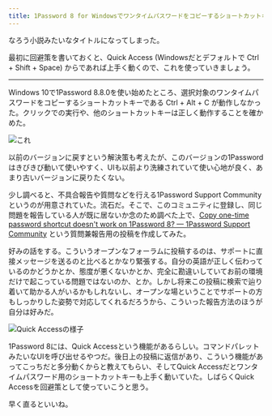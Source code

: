 ```yaml
---
title: 1Password 8 for Windowsでワンタイムパスワードをコピーするショートカットキーが動かない件
---
```

なろう小説みたいなタイトルになってしまった。

最初に回避策を書いておくと、Quick Access (Windowsだとデフォルトで Ctrl + Shift + Space) からであれば上手く動くので、これを使っていきましょう。

* * *

Windows 10で1Password 8.8.0を使い始めたところ、選択対象のワンタイムパスワードをコピーするショートカットキーである Ctrl + Alt + C が動作しなかった。クリックでの実行や、他のショートカットキーは正しく動作することを確かめた。

![](https://lh3.googleusercontent.com/docs/AG8NV2ZXY_JD1gGkjxERgGXVPqgucVB6_4iZCRItWclyy_kY5TcB-zOIH4HPy7c1RSFmTDKQHRQeMhJ2r5aGTUAJTxIbHJ45BoAcJPY2VkqSD9QfspNxGt_HVLfKW3SNRS5rrr2moyHRpJDOUC7YvJ9IDcKmXZg3uXpr4WIZbhZWp7NiABRw1VNXWCg9cio0orjlSTmfT-k6Mbl2clMySsw-yE38jen823ak2dqqoLFYRoaY84e9jJ6cFym_MpuxEEnx8nEkmFGAHFi_eDd_w_-U6zgZG32hppE48f7HoG6ziBjUKwS2NO-p51OyNT2lhNwuXjKaQeAgrpZGPObjm8JPwX22Kt_UamfNAK5xbjkz6fZGiBDEfmfny0uiDkkhD08ah5ddpw__Pr8LqMXRFHGnIZhmrLT-N-IctvO6f72taWMMwA-rRqVQTfbmoW7t7SACbjj92vKFM48A-yMXp8qVThxuUyi4zGQzERGVihRS80JD3N3-5WqK090TzECACILFmGAK8d2uGNOL6gwC4HuKo6ZfIMxl6vpZA-Q7trAMHeol6ct7SYPYNH7Jnr_mN1Dxd4gerCwIhBaQG-LIBZ_Z5h2lP2idxFBKZvcV06M1fnCqurfcpdvUvqrK93RGJDxoBRoyDSZ2rx6c4k-RcUwNG0haGsYAw_JDt1FJ1Bhva5AEoBRh2NKrbnZikPygB8ZmQ5yLSaO4_nNYNOdEvi6OHyYXxoP5Pcg3tacx1H95evJFOIoUZ2Awoa3_rBTXe4jqpaHr8bfdfKi2v3w2c1ANkJ7uI4nlX8OJbipLGAenjGuuSCXzGdsVWxAveroNuYUYUdtN51s2zDX5ySYGnUPfWPkPXAZ_s4FzzhtJ3Ew79Rm5OtppWvT_0RpPUfgBlEDFTaV9sNzRrDW0RXIic1JGGDspxN7qf0zqAxHhmNPeXUsxCM5ZRUkBvYMgtzana2Vyjr4n2ONntTgHR49JqHe28IMPMqdCTyUaGnK_lNnCq7X1kk78BMzVp5nvFQiM3LNtNgkRAViNd7UoOKUoZRb6Eew_VuIBXsRceEYtkJRLddhAejAtM4uBRiBc4oi_QCm1RMvmKRqC2Dra2_KqUBlC0nVKCqZ0zdGyNop-2ifq472F1rdRhw1P09p9SCAf4zj-jmGJXeFrcwmc-NUAVDorlZkg1SiQsKb6_jl7Dz5F3CUPGAI4vCXlNIauSYu6pSjn30Hn-KFoXvX11MSZ7R99B-5Nlz0uOdwdUNFF6eFQ34knvhx-5w "これ")

以前のバージョンに戻すという解決策も考えたが、このバージョンの1Passwordはきびきび動いて使いやすく、UIも以前より洗練されていて使い心地が良く、あまり古いバージョンに戻りたくない。

少し調べると、不具合報告や質問などを行える1Password Support Communityというのが用意されていた。流石だ。そこで、このコミュニティに登録し、同じ問題を報告している人が既に居ないか念のため調べた上で、[Copy one-time password shortcut doesn't work on 1Password 8? — 1Password Support Community](https://1password.community/discussion/comment/649927) という質問兼報告用の投稿を作成してみた。

好みの話をする。こういうオープンなフォーラムに投稿するのは、サポートに直接メッセージを送るのと比べるとかなり緊張する。自分の英語が正しく伝わっているのかどうかとか、態度が悪くないかとか、完全に勘違いしていてお前の環境だけで起こっている問題ではないのか、とか。しかし将来この投稿に検索で辿り着いて助かる人がいるかもしれないし、オープンな場ということでサポートの方もしっかりした姿勢で対応してくれるだろうから、こういった報告方法のほうが自分は好みだ。

![](https://lh3.googleusercontent.com/docs/AG8NV2bVKAuTDCuU8IFu5XFZUVpr4aG-42TYDDIdc75BkiXuqZQJcCWG7fhugdCefHchgXBnVFjLgHWLKnf6Aq0_UJnbuVJe1NfxwwTpwZLFY1aQg6IIdIgELJogFPw00e3-LtjglKLRw3k95i99ZREl_I8wW0IZxZEOAF2xST54moEjCjT3TMpAj-ruydsTfVkoqVbINmAwKhDkyPtI7Z8DV1OGjjZy7A_DOyKXvDuHYfcqO9nQwLPI8o9kAlYc88Sr5E_S63P2Qs8XmZKTSdo6PhesTSK2z-s02S4KY6WXTYSySoiRLteyGkB8wXuELxLdqowkGxQyx4TdP9cX_Ad6R341C-CwGy2Twl-Iqt1YaV1VA-ZveBeA1HIO6sK1RqbYE6qAgoOSHWqf_V5vGUYvlhZBkmtRWIIt8bVclSud-RUF2f1YhR7LxrITRoyF-ZVt9Je9gTeh5KPgnNbEA5UAOV-Ch0oX528jQalrnCtglOEm3qZcuy3hpg3lx6-NaNbfOZc7rRT3-1AHIBZU6humhKj0Qv1NtluCbh-9v7mX2NM6izhwqn-0bCxt1vED6e4WD1cCacjh6yq_0QhDxCx45qHZ4XWO9lEB_g1qwA772qWFGZmxdc_V4dIN6vibHgFT_lv66S-sA-Wot6wemrhZMa4yEApuR_mG6iSacd28u6-OnpAEVNYvRdKgzbHGcNCH-bBVVg-YQakvwKfgmBBFVq7L9AvbwdrJQ3na0apNWJPN7r13NK0nC1oOyVV1fKYjWegQGMJ0m_WDrbJ6NQ-18vmGhrqjVlvgQNFnunUfsfamydv9V7KpO-U3QqoWPXLnZUzdk3JHrb9M6ECntt_ABAS7MYuTetkh_lNLCYxcl25V8eVELIxWLCHqoy4Z0FSFjl0eJI7YIqG6Ce5aOu8SQyk4Pqax9czeGN4sJJgZHag06ytlXcyWeCkcWj5PdLQzNubH9vgjWOUGeThfNdqIiUl9wbq5GMS36EjRXprXoP1WVTldRKs8PxaK3IpJr1a2s9Po_Q0fPei1ag0KTvGTiCIy4-r5emZA1Hquf8W_WBbdO4SNRww3WlGDgErH44rPIrPCybphQn4ol4Eeq6YB5C20OAPAGbTtO0sspVsOJRSZGJPP31zzJAOT48w0N5IKtLv7Por_TzA7VhDFcwu-AN25TBUJDOcsIM26M8Tmpq73OJppTH-wlJSXGHreSUx7BdupB_xZpFbowM8XfliV0MAzwNY0wCHWWg5CwvKqIUujvI5msA "Quick Accessの様子")

1Password 8には、Quick Accessという機能があるらしい。コマンドパレットみたいなUIを呼び出せるやつだ。後日上の投稿に返信があり、こういう機能があってこっちだと多分動くからと教えてもらい、そしてQuick Accessだとワンタイムパスワード用のショートカットキーも上手く動いていた。しばらくQuick Accessを回避策として使っていこうと思う。

早く直るといいね。
